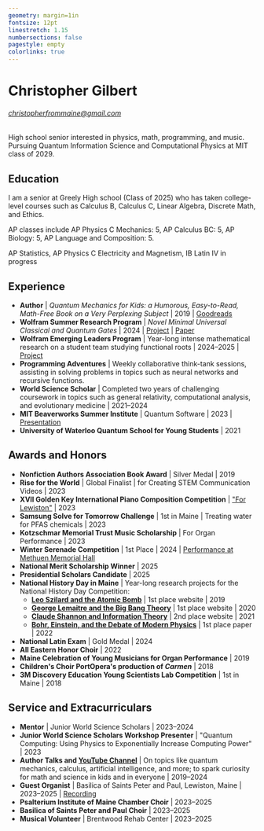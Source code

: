 ```yaml
---
geometry: margin=1in
fontsize: 12pt
linestretch: 1.15
numbersections: false
pagestyle: empty
colorlinks: true
---
```


# Christopher Gilbert
###### [christopherfrommaine@gmail.com](mailto:christopherfrommaine@gmail.com)

High school senior interested in physics, math, programming, and music. 
Pursuing Quantum Information Science and Computational Physics at MIT class of 2029.

## Education

I am a senior at Greely High school (Class of 2025) who has taken college-level courses such as Calculus B, Calculus C, Linear Algebra, Discrete Math, and Ethics.

AP classes include AP Physics C Mechanics: 5, AP Calculus BC: 5, AP Biology: 5, AP Language and Composition: 5.

AP Statistics, AP Physics C Electricity and Magnetism, IB Latin IV in progress

## Experience

- **Author** | _Quantum Mechanics for Kids: a Humorous, Easy-to-Read, Math-Free Book on a Very Perplexing Subject_ | 2019 | [Goodreads](https://www.goodreads.com/book/show/52255113-quantum-mechanics-for-kids)
- **Wolfram Summer Research Program** | _Novel Minimal Universal Classical and Quantum Gates_ | 2024 | [Project](https://community.wolfram.com/groups/-/m/t/3214252) | [Paper](https://christopherfrommaine.netlify.app/assets/UniversalQuantumGates.pdf)
- **Wolfram Emerging Leaders Program** | Year-long intense mathematical research on a student team studying functional roots | 2024–2025 | [Project](https://community.wolfram.com/groups/-/m/t/3379973)
- **Programming Adventures** | Weekly collaborative think-tank sessions, assisting in solving problems in topics such as neural networks and recursive functions.
- **World Science Scholar** | Completed two years of challenging coursework in topics such as general relativity, computational analysis, and evolutionary medicine | 2021–2024
- **MIT Beaverworks Summer Institute** | Quantum Software | 2023 | [Presentation](https://youtu.be/ZznIlmkSVj4)
- **University of Waterloo Quantum School for Young Students** | 2021

## Awards and Honors

- **Nonfiction Authors Association Book Award** | Silver Medal | 2019
- **Rise for the World** | Global Finalist | for Creating STEM Communication Videos | 2023
- **XVII Golden Key International Piano Composition Competition** | ["For Lewiston"](https://youtu.be/bWQxTFo2z10?si=XZEPI6n8eHlIkbLX) | 2023
- **Samsung Solve for Tomorrow Challenge** | 1st in Maine | Treating water for PFAS chemicals | 2023
- **Kotzschmar Memorial Trust Music Scholarship** | For Organ Performance | 2023
- **Winter Serenade Competition** | 1st Place | 2024 | [Performance at Methuen Memorial Hall](https://youtu.be/tzBzztInZ4M?si=kwdWrIv7RK_k43tg)
- **National Merit Scholarship Winner** | 2025
- **Presidential Scholars Candidate** | 2025
- **National History Day in Maine** | Year-long research projects for the National History Day Competition:
    - **[Leo Szilard and the Atomic Bomb](http://68999187.nhd.weebly.com/)** | 1st place website | 2019
    - **[George Lemaitre and the Big Bang Theory](https://20-72146579.nhdwebcentral.org/)** | 1st place website | 2020
    - **[Claude Shannon and Information Theory](https://21-07081439.nhdwebcentral.org/)** | 2nd place website | 2021
    - **[Bohr, Einstein, and the Debate of Modern Physics](https://drive.google.com/file/d/1gINOfSicnW34-_Qmne_pO_dFxOiUMyEU/view)** | 1st place paper | 2022
- **National Latin Exam** | Gold Medal | 2024
- **All Eastern Honor Choir** | 2022
- **Maine Celebration of Young Musicians for Organ Performance** | 2019
- **Children's Choir PortOpera's production of _Carmen_** | 2018
- **3M Discovery Education Young Scientists Lab Competition** | 1st in Maine | 2018

## Service and Extracurriculars

- **Mentor** | Junior World Science Scholars | 2023–2024
- **Junior World Science Scholars Workshop Presenter** | "Quantum Computing: Using Physics to Exponentially Increase Computing Power" | 2023
- **Author Talks and [YouTube Channel](https://www.youtube.com/@cpgtv123)** | On topics like quantum mechanics, calculus, artificial intelligence, and more; to spark curiosity for math and science in kids and in everyone | 2019–2024
- **Guest Organist** | Basilica of Saints Peter and Paul, Lewiston, Maine | 2023–2025 | [Recording](https://www.youtube.com/watch?v=BmG57uQmzj4)
- **Psalterium Institute of Maine Chamber Choir** | 2023–2025
- **Basilica of Saints Peter and Paul Choir** | 2023–2025
- **Musical Volunteer** | Brentwood Rehab Center | 2023–2025
